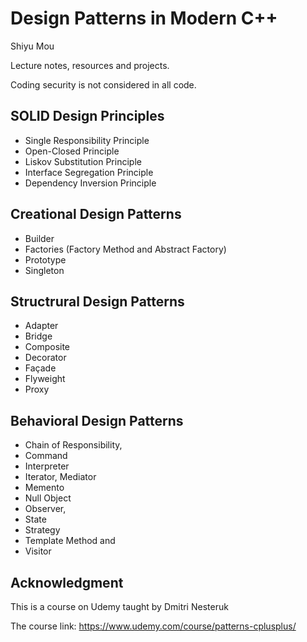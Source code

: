 # Design Patterns in Modern C++

Shiyu Mou

Lecture notes, resources and projects. 

Coding security is not considered in all code.

## SOLID Design Principles

- Single Responsibility Principle
- Open-Closed Principle
- Liskov Substitution Principle
- Interface Segregation Principle 
- Dependency Inversion Principle

## Creational Design Patterns

- Builder
- Factories (Factory Method and Abstract Factory)
- Prototype 
- Singleton

## Structrural Design Patterns 

- Adapter
- Bridge
- Composite 
- Decorator 
- Façade
- Flyweight 
- Proxy

## Behavioral Design Patterns

- Chain of Responsibility, 
- Command
- Interpreter
- Iterator, Mediator
- Memento
- Null Object
- Observer, 
- State
- Strategy
- Template Method and
- Visitor

## Acknowledgment 

This is a course on Udemy taught by Dmitri Nesteruk 

The course link: https://www.udemy.com/course/patterns-cplusplus/
